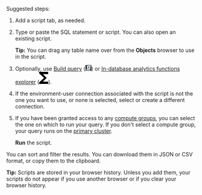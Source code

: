 Suggested steps:

1.  Add a script tab, as needed.


1.  Type or paste the SQL statement or script. You can also open an existing script.

    **Tip:** You can drag any table name over from the **Objects** browser to use in the script.


1.  Optionally, use [Build query](vkk1692059193535.md) (![""](Images/nsa1692141328702.png)) or [In-database analytics functions explorer](iql1691540875799.md) (![""](Images/iug1692136295838.svg)).


1.  If the environment-user connection associated with the script is not the one you want to use, or none is selected, select or create a different connection.


1.  If you have been granted access to any [compute groups](mqu1640280532737.md), you can select the one on which to run your query. If you don't select a compute group, your query runs on the [primary cluster](nmr1658424425362.md).

    **Run** the script.


You can sort and filter the results. You can download them in JSON or CSV format, or copy them to the clipboard.

**Tip:** Scripts are stored in your browser history. Unless you add them, your scripts do not appear if you use another browser or if you clear your browser history.


